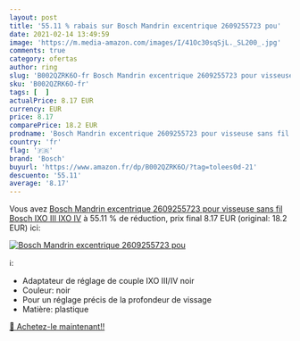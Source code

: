 ```yaml
---
layout: post
title: '55.11 % rabais sur Bosch Mandrin excentrique 2609255723 pou'
date: 2021-02-14 13:49:59
image: 'https://m.media-amazon.com/images/I/41Oc30sqSjL._SL200_.jpg'
comments: true
category: ofertas
author: ring
slug: 'B002QZRK6O-fr Bosch Mandrin excentrique 2609255723 pour visseuse sans...'
sku: 'B002QZRK6O-fr'
tags: [  ]
actualPrice: 8.17 EUR
currency: EUR
price: 8.17
comparePrice: 18.2 EUR
prodname: 'Bosch Mandrin excentrique 2609255723 pour visseuse sans fil Bosch IXO III  IXO IV'
country: 'fr'
flag: '🇫🇷'
brand: 'Bosch'
buyurl: 'https://www.amazon.fr/dp/B002QZRK6O/?tag=tolees0d-21'
descuento: '55.11'
average: '8.17'
---
```


Vous avez [Bosch Mandrin excentrique 2609255723 pour visseuse sans fil Bosch IXO III  IXO IV](https://www.amazon.fr/dp/B002QZRK6O/?tag=tolees0d-21)  à  55.11 % de réduction, prix final  8.17 EUR (original: 18.2 EUR) ici:

[![Bosch Mandrin excentrique 2609255723 pou](https://m.media-amazon.com/images/I/41Oc30sqSjL._SL200_.jpg)](https://www.amazon.fr/dp/B002QZRK6O/?tag=tolees0d-21)

ℹ️:

- Adaptateur de réglage de couple IXO III/IV noir
- Couleur: noir
- Pour un réglage précis de la profondeur de vissage
- Matière: plastique

[🛒 Achetez-le maintenant!!](https://www.amazon.fr/dp/B002QZRK6O/?tag=tolees0d-21)
